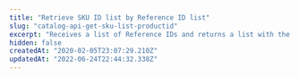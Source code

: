 ```yaml
---
title: "Retrieve SKU ID list by Reference ID list"
slug: "catalog-api-get-sku-list-productid"
excerpt: "Receives a list of Reference IDs and returns a list with the corresponding SKU IDs.\r\n\r\n### Response body example\r\n\r\n```json\r\n{\r\n    \"123\": \"435\",\r\n    \"D25133K-B2\": \"4351\",\r\n    \"14-556\": \"3155\",\r\n    \"DCF880L2-BR\": \"4500\"\r\n}\r\n```"
hidden: false
createdAt: "2020-02-05T23:07:29.210Z"
updatedAt: "2022-06-24T22:44:32.338Z"
---
```

